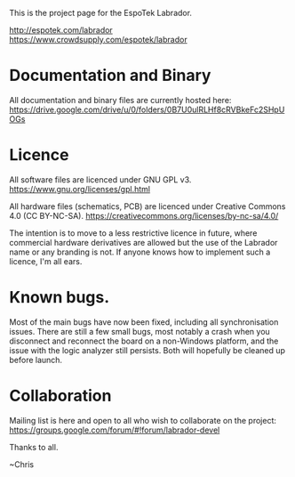 This is the project page for the EspoTek Labrador. 

http://espotek.com/labrador
https://www.crowdsupply.com/espotek/labrador

# Documentation and Binary
All documentation and binary files are currently hosted here:
https://drive.google.com/drive/u/0/folders/0B7U0ulRLHf8cRVBkeFc2SHpUOGs

# Licence
All software files are licenced under GNU GPL v3.  https://www.gnu.org/licenses/gpl.html

All hardware files (schematics, PCB) are licenced under Creative Commons 4.0 (CC BY-NC-SA).  https://creativecommons.org/licenses/by-nc-sa/4.0/

The intention is to move to a less restrictive licence in future, where commercial hardware derivatives are allowed but the use of the Labrador name or any branding is not.  If anyone knows how to implement such a licence, I'm all ears.

# Known bugs.
Most of the main bugs have now been fixed, including all synchronisation issues.
There are still a few small bugs, most notably a crash when you disconnect and reconnect the board on a non-Windows platform, and the issue with the logic analyzer still persists.  Both will hopefully be cleaned up before launch.

# Collaboration
Mailing list is here and open to all who wish to collaborate on the project:
https://groups.google.com/forum/#!forum/labrador-devel

Thanks to all.

~Chris
